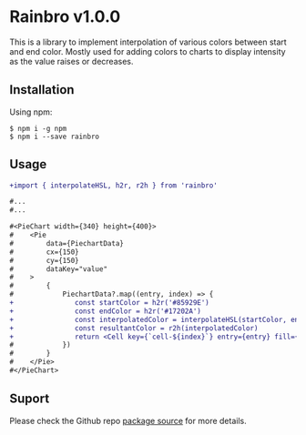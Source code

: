 # Rainbro v1.0.0

This is a library to implement interpolation of various colors between start and end color. Mostly used for adding colors to charts to display intensity as the value raises or decreases.


## Installation

Using npm:
```shell
$ npm i -g npm
$ npm i --save rainbro
```

## Usage
```diff
+import { interpolateHSL, h2r, r2h } from 'rainbro'

#...
#...

#<PieChart width={340} height={400}>
#    <Pie
#        data={PiechartData}
#        cx={150}
#        cy={150}
#        dataKey="value"
#    >
#        {
#            PiechartData?.map((entry, index) => {
+               const startColor = h2r('#85929E')
+               const endColor = h2r('#17202A')
+               const interpolatedColor = interpolateHSL(startColor, endColor, (1 / PiechartData.length) * index)
+               const resultantColor = r2h(interpolatedColor)
+               return <Cell key={`cell-${index}`} entry={entry} fill={resultantColor} />
#            })
#        }
#    </Pie>
#</PieChart>

```
## Suport
Please check the Github repo [package source](https://github.com/rickieanand/rainbrow/) for more details.